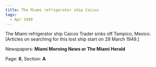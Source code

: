 ```yaml
---  
title: The Miami refrigerator ship Caicos  
tags:  
  - Apr 1949  
---  
```

  
The Miami refrigerator ship Caicos Trader sinks off Tampico, Mexico. [Articles on searching for this lost ship start on 29 March 1949.]  
  
Newspapers: **Miami Morning News or The Miami Herald**  
  
Page: **6**, Section: **A** 
